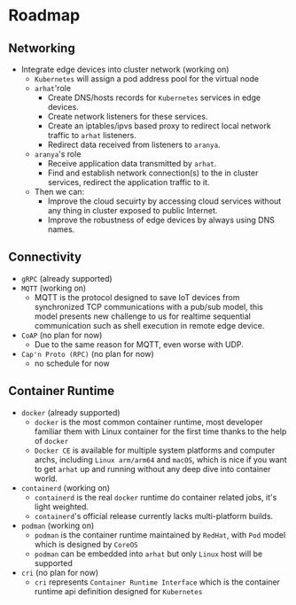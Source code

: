 # Roadmap

## Networking

- Integrate edge devices into cluster network (working on)
  - `Kubernetes` will assign a pod address pool for the virtual node
  - `arhat`'role
    - Create DNS/hosts records for `Kubernetes` services in edge devices.
    - Create network listeners for these services.
    - Create an iptables/ipvs based proxy to redirect local network traffic to `arhat` listeners.
    - Redirect data received from listeners to `aranya`.
  - `aranya`'s role
    - Receive application data transmitted by `arhat`.
    - Find and establish network connection(s) to the in cluster services, redirect the application traffic to it.
  - Then we can:
    - Improve the cloud secuirty by accessing cloud services without any thing in cluster exposed to public Internet.
    - Improve the robustness of edge devices by always using DNS names.

## Connectivity

- `gRPC` (already supported)
- `MQTT` (working on)
  - MQTT is the protocol designed to save IoT devices from synchronized TCP communications with a pub/sub model, this model presents new challenge to us for realtime sequential communication such as shell execution in remote edge device.
- `CoAP` (no plan for now)
  - Due to the same reason for MQTT, even worse with UDP.
- `Cap'n Proto (RPC)` (no plan for now)
  - no schedule for now

## Container Runtime

- `docker` (already supported)
  - `docker` is the most common container runtime, most developer familiar them with Linux container for the first time thanks to the help of `docker`
  - `Docker CE` is available for multiple system platforms and computer archs, including `Linux arm/arm64` and `macOS`, which is nice if you want to get `arhat` up and running without any deep dive into container world.
- `containerd` (working on)
  - `containerd` is the real `docker` runtime do container related jobs, it's light weighted.
  - `containerd`'s official release currently lacks multi-platform builds.
- `podman` (working on)
  - `podman` is the container runtime maintained by `RedHat`, with `Pod` model which is designed by `CoreOS`
  - `podman` can be embedded into `arhat` but only `Linux` host will be supported
- `cri` (no plan for now)
  - `cri` represents `Container Runtime Interface` which is the container runtime api definition designed for `Kubernetes`
